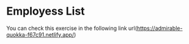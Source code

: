 # Employess List

You can check this exercise in the following link
url(https://admirable-quokka-f67c91.netlify.app/)